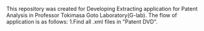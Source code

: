 This repository was created for Developing Extracting application for Patent Analysis in Professor Tokimasa Goto Laboratory(G-lab).
The flow of application is as follows:
1.Find all .xml files in "Patent DVD".
